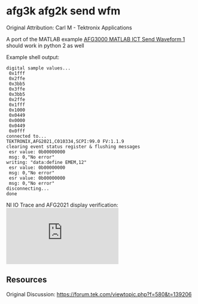 # afg3k afg2k send wfm
Original Attribution: Carl M - Tektronix Applications

A port of the MATLAB example [AFG3000 MATLAB ICT Send Waveform 1](./../matlab/)
should work in python 2 as well

Example shell output:
```
digital sample values...
 0x1fff
 0x2ffe
 0x3bb5
 0x3ffe
 0x3bb5
 0x2ffe
 0x1fff
 0x1000
 0x0449
 0x0000
 0x0449
 0x0fff
connected to...
TEKTRONIX,AFG2021,C010334,SCPI:99.0 FV:1.1.9
clearing event status register & flushing messages
 esr value: 0b00000000
 msg: 0,"No error"
writing: "data:define EMEM,12"
 esr value: 0b00000000
 msg: 0,"No error"
 esr value: 0b00000000
 msg: 0,"No error"
disconnecting...
done
```
<!-- markdown-link-check-disable -->
NI IO Trace and AFG2021 display verification:
![AFG](https://forum.tek.com/download/file.php?id=24724)


Resources
---------
Original Discussion:
https://forum.tek.com/viewtopic.php?f=580&t=139206
